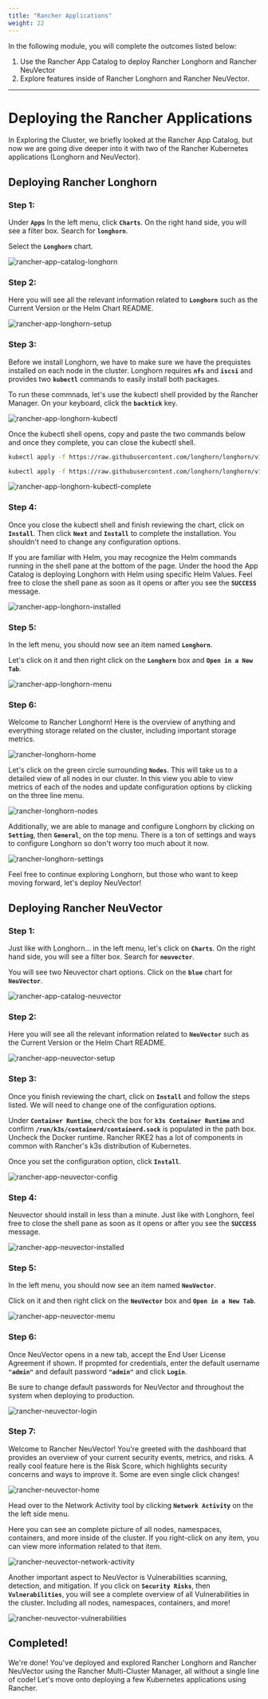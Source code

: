 ```yaml
---
title: "Rancher Applications"
weight: 22
---
```


In the following module, you will complete the outcomes listed below:

1. Use the Rancher App Catalog to deploy Rancher Longhorn and Rancher NeuVector
2. Explore features inside of Rancher Longhorn and Rancher NeuVector.

---


# Deploying the Rancher Applications

In Exploring the Cluster, we briefly looked at the Rancher App Catalog, but now we are going dive deeper into it with two of the Rancher Kubernetes applications (Longhorn and NeuVector).

## Deploying Rancher Longhorn

### Step 1:

Under **`Apps`** In the left menu, click **`Charts`**. On the right hand side, you will see a filter box. Search for **`longhorn`**.

Select the **`Longhorn`** chart.

![rancher-app-catalog-longhorn](/static/images/content/22-app-longhorn-search.png)

### Step 2:

Here you will see all the relevant information related to **`Longhorn`** such as the Current Version or the Helm Chart README.

![rancher-app-longhorn-setup](/static/images/content/22-app-longhorn-setup.png)

### Step 3:

Before we install Longhorn, we have to make sure we have the prequistes installed on each node in the cluster. Longhorn requires **`nfs`** and **`iscsi`** and provides two **`kubectl`** commands to easily install both packages.

To run these commnads, let's use the kubectl shell provided by the Rancher Manager. On your keyboard, click the **`backtick`** key.

![rancher-app-longhorn-kubectl](/static/images/content/22-app-longhorn-kubectl.png)

Once the kubectl shell opens, copy and paste the two commands below and once they complete, you can close the kubectl shell.

```bash
kubectl apply -f https://raw.githubusercontent.com/longhorn/longhorn/v1.4.2/deploy/prerequisite/longhorn-iscsi-installation.yaml

kubectl apply -f https://raw.githubusercontent.com/longhorn/longhorn/v1.4.2/deploy/prerequisite/longhorn-nfs-installation.yaml
```

![rancher-app-longhorn-kubectl-complete](/static/images/content/22-app-longhorn-kubectl-complete.png)

### Step 4:

Once you close the kubectl shell and finish reviewing the chart, click on **`Install`**. Then click **`Next`** and **`Install`** to complete the 
installation. You shouldn't need to change any configuration options.

If you are familiar with Helm, you may recognize the Helm commands running in the shell pane at the bottom of the page. Under the hood the App Catalog is deploying Longhorn with Helm using specific Helm Values. Feel free to close the shell pane as soon as it opens or after you see the **`SUCCESS`** message. 

![rancher-app-longhorn-installed](/static/images/content/22-app-longhorn-installed.png)

### Step 5:

In the left menu, you should now see an item named **`Longhorn`**.

Let's click on it and then right click on the **`Longhorn`** box and **`Open in a New Tab`**.

![rancher-app-longhorn-menu](/static/images/content/22-app-longhorn-menu.png)

### Step 6:

Welcome to Rancher Longhorn! Here is the overview of anything and everything storage related on the cluster, including important storage metrics.

![rancher-longhorn-home](/static/images/content/22-longhorn-home.png)

Let's click on the green circle surrounding **`Nodes`**. This will take us to a detailed view of all nodes in our cluster. In this view you able to view metrics of each of the nodes and update configuration options by clicking on the three line menu.

![rancher-longhorn-nodes](/static/images/content/22-longhorn-nodes.png)

Additionally, we are able to manage and configure Longhorn by clicking on **`Setting`**, then **`General`**, on the top menu. There is a ton of settings and ways to configure Longhorn so don't worry too much about it now.

![rancher-longhorn-settings](/static/images/content/22-longhorn-settings.png)

Feel free to continue exploring Longhorn, but those who want to keep moving forward, let's deploy NeuVector!

## Deploying Rancher NeuVector

### Step 1:

Just like with Longhorn... in the left menu, let's click on **`Charts`**. On the right hand side, you will see a 
filter box. Search for **`neuvector`**.

You will see two Neuvector chart options. Click on the **`blue`** chart for **`NeuVector`**.

![rancher-app-catalog-neuvector](/static/images/content/22-app-neuvector-search.png)

### Step 2:

Here you will see all the relevant information related to **`NeuVector`** such as the Current Version or the Helm Chart README.

![rancher-app-neuvector-setup](/static/images/content/22-app-neuvector-setup.png)


### Step 3:

Once you finish reviewing the chart, click on **`Install`** and follow the steps listed. We will need to change one 
of the configuration options.

Under **`Container Runtime`**, check the box for **`k3s Container Runtime`** and confirm 
**`/run/k3s/containerd/containerd.sock`** is populated in the path box. Uncheck the Docker runtime.
Rancher RKE2 has a lot of components in common with Rancher's k3s distribution of Kubernetes.

Once you set the configuration option, click **`Install`**.

![rancher-app-neuvector-config](/static/images/content/22-app-neuvector-config.png)

### Step 4:

Neuvector should install in less than a minute. Just like with Longhorn, feel free to close the shell pane as 
soon as it opens or after you see the **`SUCCESS`** message.

![rancher-app-neuvector-installed](/static/images/content/22-app-neuvector-installed.png)

### Step 5:

In the left menu, you should now see an item named **`NeuVector`**.

Click on it and then right click on the **`NeuVector`** box and **`Open in a New Tab`**.

![rancher-app-neuvector-menu](/static/images/content/22-app-neuvector-menu.png)

### Step 6:

Once NeuVector opens in a new tab, accept the End User License Agreement if shown. If propmted for credentials, 
enter the default username **`"admin"`** and default password **`"admin"`** and click **`Login`**.

Be sure to change default passwords for NeuVector and throughout the system when deploying to production.

![rancher-neuvector-login](/static/images/content/22-neuvector-eula.png)

### Step 7:

Welcome to Rancher NeuVector! You're greeted with the dashboard that provides an overview of your current security events, metrics, and risks. A really cool feature here is the Risk Score, which highlights security concerns and ways to improve it. Some are even single click changes!

![rancher-neuvector-home](/static/images/content/22-neuvector-home.png)

Head over to the Network Activity tool by clicking **`Network Activity`** on the the left side menu. 

Here you can see an complete picture of all nodes, namespaces, containers, and more inside of the cluster. If you 
right-click on any item, you can view more information related to that item.

![rancher-neuvector-network-activity](/static/images/content/22-neuvector-network-activity.png)

Another important aspect to NeuVector is Vulnerabilities scanning, detection, and mitigation. If you click on **`Security Risks`**, then **`Vulnerabilities`**, you will see a complete overview of all Vulnerabilities in the cluster. Including all nodes, namespaces, containers, and more!

![rancher-neuvector-vulnerabilities](/static/images/content/22-neuvector-vulnerabilities.png)


## Completed!

We're done! You've deployed and explored Rancher Longhorn and Rancher NeuVector using the Rancher Multi-Cluster Manager, all without a single line of code! Let's move onto deploying a few Kubernetes applications using Rancher.